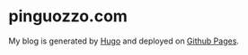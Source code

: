 # pinguozzo.com

My blog is generated by [Hugo](https://gohugo.io) and deployed on [Github Pages](https://pages.github.com/).


